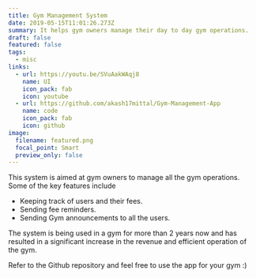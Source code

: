 ```yaml
---
title: Gym Management System
date: 2019-05-15T11:01:26.273Z
summary: It helps gym owners manage their day to day gym operations.
draft: false
featured: false
tags:
  - misc
links:
  - url: https://youtu.be/SVuAakWAqj8
    name: UI
    icon_pack: fab
    icon: youtube
  - url: https://github.com/akash17mittal/Gym-Management-App
    name: code
    icon_pack: fab
    icon: github
image:
  filename: featured.png
  focal_point: Smart
  preview_only: false
---
```

This system is aimed at gym owners to manage all the gym operations. Some of the key features include

* Keeping track of users and their fees.
* Sending fee reminders.
* Sending Gym announcements to all the users.

The system is being used in a gym for more than 2 years now and has resulted in a significant increase in the revenue and efficient operation of the gym.

Refer to the Github repository and feel free to use the app for your gym :)